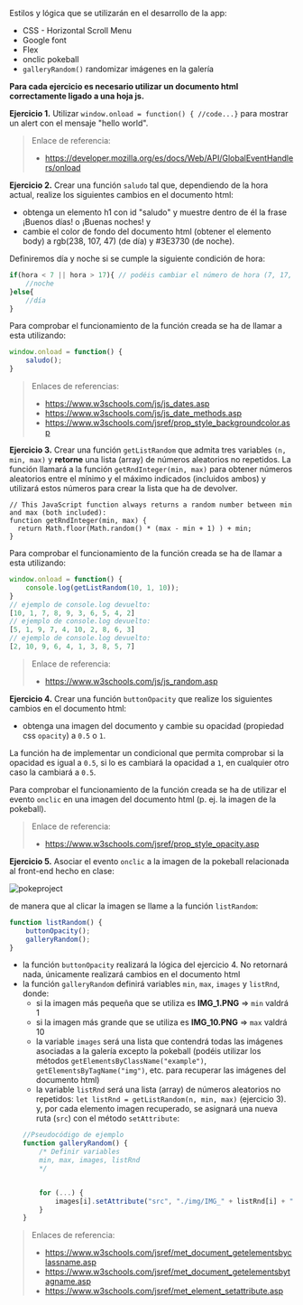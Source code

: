 Estilos y lógica que se utilizarán en el desarrollo de la app:
- CSS - Horizontal Scroll Menu
- Google font
- Flex
- onclic pokeball
- `galleryRandom()` randomizar imágenes en la galería

**Para cada ejercicio es necesario utilizar un documento html correctamente ligado a una hoja js.**

**Ejercicio 1.** Utilizar `window.onload = function() { //code...}` para mostrar un alert con el mensaje "hello world".

> Enlace de referencia:
>  - https://developer.mozilla.org/es/docs/Web/API/GlobalEventHandlers/onload

**Ejercicio 2.** Crear una función `saludo` tal que, dependiendo de la hora actual, realize los siguientes cambios en el documento html:

  - obtenga un elemento h1 con id "saludo" y muestre dentro de él la frase ¡Buenos días! o ¡Buenas noches! y
  - cambie el color de fondo del documento html (obtener el elemento body) a rgb(238, 107, 47) (de día) y #3E3730 (de noche).

Definiremos día y noche si se cumple la siguiente condición de hora:
```js
if(hora < 7 || hora > 17){ // podéis cambiar el número de hora (7, 17, etc) en el condicional del if para realizar pruebas
    //noche
}else{
    //día
}
```
Para comprobar el funcionamiento de la función creada se ha de llamar a esta utilizando:
```js
window.onload = function() {
    saludo();
}
```
> Enlaces de referencias:
>   - https://www.w3schools.com/js/js_dates.asp
>   - https://www.w3schools.com/js/js_date_methods.asp
>   - https://www.w3schools.com/jsref/prop_style_backgroundcolor.asp

**Ejercicio 3.** Crear una función `getListRandom` que admita tres variables `(n, min, max)` y **retorne** una lista (array) de números aleatorios no repetidos. La función llamará a la función `getRndInteger(min, max)` para obtener números aleatorios entre el mínimo y el máximo indicados (incluidos ambos) y utilizará estos números para crear la lista que ha de devolver.
```JS
// This JavaScript function always returns a random number between min and max (both included):
function getRndInteger(min, max) {
  return Math.floor(Math.random() * (max - min + 1) ) + min;
}
```

Para comprobar el funcionamiento de la función creada se ha de llamar a esta utilizando:
```js
window.onload = function() {
    console.log(getListRandom(10, 1, 10));
}
// ejemplo de console.log devuelto:
[10, 1, 7, 8, 9, 3, 6, 5, 4, 2]
// ejemplo de console.log devuelto:
[5, 1, 9, 7, 4, 10, 2, 8, 6, 3]
// ejemplo de console.log devuelto:
[2, 10, 9, 6, 4, 1, 3, 8, 5, 7]
```
> Enlace de referencia:
>   - https://www.w3schools.com/js/js_random.asp

**Ejercicio 4.** Crear una función `buttonOpacity` que realize los siguientes cambios en el documento html:

  - obtenga una imagen del documento y cambie su opacidad (propiedad css `opacity`) a `0.5` o `1`.

La función ha de implementar un condicional que permita comprobar si la opacidad es igual a `0.5`, si lo es cambiará la opacidad a `1`, en cualquier otro caso la cambiará a `0.5`.

Para comprobar el funcionamiento de la función creada se ha de utilizar el evento `onclic` en una imagen del documento html (p. ej. la imagen de la pokeball).

> Enlace de referencia:
>   - https://www.w3schools.com/jsref/prop_style_opacity.asp

**Ejercicio 5.** Asociar el evento `onclic` a la imagen de la pokeball relacionada al front-end hecho en clase:

![pokeproject](https://github.com/dannylarrea/enunciados/blob/main/resources/pokeprojectJS.png)

de manera que al clicar la imagen se llame a la función `listRandom`:

```js
function listRandom() {
    buttonOpacity();
    galleryRandom();
}
```
  - la función `buttonOpacity` realizará la lógica del ejercicio 4. No retornará nada, únicamente realizará cambios en el documento html
  - la función `galleryRandom` definirá variables `min`, `max`, `images` y `listRnd`, donde:
    - si la imagen más pequeña que se utiliza es **IMG_1.PNG** => `min` valdrá 1
    - si la imagen más grande que se utiliza es **IMG_10.PNG** => `max` valdrá 10
    - la variable `images` será una lista que contendrá todas las imágenes asociadas a la galería excepto la pokeball (podéis utilizar los métodos `getElementsByClassName("example")`, `getElementsByTagName("img")`, etc. para recuperar las imágenes del documento html)
    - la variable `listRnd` será una lista (array) de números aleatorios no repetidos: `let listRnd = getListRandom(n, min, max)` (ejercicio 3).
  y, por cada elemento imagen recuperado, se asignará una nueva ruta (`src`) con el método `setAttribute`:
    ```js
    //Pseudocódigo de ejemplo
    function galleryRandom() {
        /* Definir variables 
        min, max, images, listRnd
        */


        for (...) {
            images[i].setAttribute("src", "./img/IMG_" + listRnd[i] + ".PNG");
        }
    }
    ```
> Enlaces de referencia:
>   - https://www.w3schools.com/jsref/met_document_getelementsbyclassname.asp
>   - https://www.w3schools.com/jsref/met_document_getelementsbytagname.asp
>   - https://www.w3schools.com/jsref/met_element_setattribute.asp
